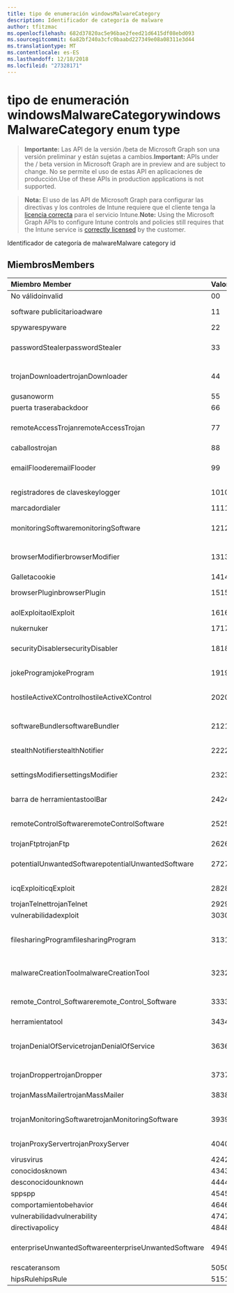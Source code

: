 ```yaml
---
title: tipo de enumeración windowsMalwareCategory
description: Identificador de categoría de malware
author: tfitzmac
ms.openlocfilehash: 682d37820ac5e96bae2feed21d6415df08ebd093
ms.sourcegitcommit: 6a82bf240a3cfc0baabd227349e08a08311e3d44
ms.translationtype: MT
ms.contentlocale: es-ES
ms.lasthandoff: 12/18/2018
ms.locfileid: "27328171"
---
```

# <a name="windowsmalwarecategory-enum-type"></a><span data-ttu-id="65a56-103">tipo de enumeración windowsMalwareCategory</span><span class="sxs-lookup"><span data-stu-id="65a56-103">windowsMalwareCategory enum type</span></span>

> <span data-ttu-id="65a56-104">**Importante:** Las API de la versión /beta de Microsoft Graph son una versión preliminar y están sujetas a cambios.</span><span class="sxs-lookup"><span data-stu-id="65a56-104">**Important:** APIs under the / beta version in Microsoft Graph are in preview and are subject to change.</span></span> <span data-ttu-id="65a56-105">No se permite el uso de estas API en aplicaciones de producción.</span><span class="sxs-lookup"><span data-stu-id="65a56-105">Use of these APIs in production applications is not supported.</span></span>

> <span data-ttu-id="65a56-106">**Nota:** El uso de las API de Microsoft Graph para configurar las directivas y los controles de Intune requiere que el cliente tenga la [licencia correcta](https://go.microsoft.com/fwlink/?linkid=839381) para el servicio Intune.</span><span class="sxs-lookup"><span data-stu-id="65a56-106">**Note:** Using the Microsoft Graph APIs to configure Intune controls and policies still requires that the Intune service is [correctly licensed](https://go.microsoft.com/fwlink/?linkid=839381) by the customer.</span></span>

<span data-ttu-id="65a56-107">Identificador de categoría de malware</span><span class="sxs-lookup"><span data-stu-id="65a56-107">Malware category id</span></span>
## <a name="members"></a><span data-ttu-id="65a56-108">Miembros</span><span class="sxs-lookup"><span data-stu-id="65a56-108">Members</span></span>
|<span data-ttu-id="65a56-109">Miembro	</span><span class="sxs-lookup"><span data-stu-id="65a56-109">Member</span></span>|<span data-ttu-id="65a56-110">Valor</span><span class="sxs-lookup"><span data-stu-id="65a56-110">Value</span></span>|<span data-ttu-id="65a56-111">Descripción</span><span class="sxs-lookup"><span data-stu-id="65a56-111">Description</span></span>|
|:---|:---|:---|
|<span data-ttu-id="65a56-112">No válido</span><span class="sxs-lookup"><span data-stu-id="65a56-112">invalid</span></span>|<span data-ttu-id="65a56-113">0</span><span class="sxs-lookup"><span data-stu-id="65a56-113">0</span></span>|<span data-ttu-id="65a56-114">Invalid</span><span class="sxs-lookup"><span data-stu-id="65a56-114">Invalid</span></span>|
|<span data-ttu-id="65a56-115">software publicitario</span><span class="sxs-lookup"><span data-stu-id="65a56-115">adware</span></span>|<span data-ttu-id="65a56-116">1</span><span class="sxs-lookup"><span data-stu-id="65a56-116">1</span></span>|<span data-ttu-id="65a56-117">Software publicitario</span><span class="sxs-lookup"><span data-stu-id="65a56-117">Adware</span></span>|
|<span data-ttu-id="65a56-118">spyware</span><span class="sxs-lookup"><span data-stu-id="65a56-118">spyware</span></span>|<span data-ttu-id="65a56-119">2</span><span class="sxs-lookup"><span data-stu-id="65a56-119">2</span></span>|<span data-ttu-id="65a56-120">Spyware</span><span class="sxs-lookup"><span data-stu-id="65a56-120">Spyware</span></span>|
|<span data-ttu-id="65a56-121">passwordStealer</span><span class="sxs-lookup"><span data-stu-id="65a56-121">passwordStealer</span></span>|<span data-ttu-id="65a56-122">3</span><span class="sxs-lookup"><span data-stu-id="65a56-122">3</span></span>|<span data-ttu-id="65a56-123">Ladrón de contraseñas</span><span class="sxs-lookup"><span data-stu-id="65a56-123">Password stealer</span></span>|
|<span data-ttu-id="65a56-124">trojanDownloader</span><span class="sxs-lookup"><span data-stu-id="65a56-124">trojanDownloader</span></span>|<span data-ttu-id="65a56-125">4</span><span class="sxs-lookup"><span data-stu-id="65a56-125">4</span></span>|<span data-ttu-id="65a56-126">Troyano de descarga</span><span class="sxs-lookup"><span data-stu-id="65a56-126">Trojan downloader</span></span>|
|<span data-ttu-id="65a56-127">gusano</span><span class="sxs-lookup"><span data-stu-id="65a56-127">worm</span></span>|<span data-ttu-id="65a56-128">5</span><span class="sxs-lookup"><span data-stu-id="65a56-128">5</span></span>|<span data-ttu-id="65a56-129">Gusano</span><span class="sxs-lookup"><span data-stu-id="65a56-129">Worm</span></span>|
|<span data-ttu-id="65a56-130">puerta trasera</span><span class="sxs-lookup"><span data-stu-id="65a56-130">backdoor</span></span>|<span data-ttu-id="65a56-131">6</span><span class="sxs-lookup"><span data-stu-id="65a56-131">6</span></span>|<span data-ttu-id="65a56-132">Puerta trasera</span><span class="sxs-lookup"><span data-stu-id="65a56-132">Backdoor</span></span>|
|<span data-ttu-id="65a56-133">remoteAccessTrojan</span><span class="sxs-lookup"><span data-stu-id="65a56-133">remoteAccessTrojan</span></span>|<span data-ttu-id="65a56-134">7</span><span class="sxs-lookup"><span data-stu-id="65a56-134">7</span></span>|<span data-ttu-id="65a56-135">Caballos de acceso remoto</span><span class="sxs-lookup"><span data-stu-id="65a56-135">Remote access Trojan</span></span>|
|<span data-ttu-id="65a56-136">caballos</span><span class="sxs-lookup"><span data-stu-id="65a56-136">trojan</span></span>|<span data-ttu-id="65a56-137">8</span><span class="sxs-lookup"><span data-stu-id="65a56-137">8</span></span>|<span data-ttu-id="65a56-138">Caballos</span><span class="sxs-lookup"><span data-stu-id="65a56-138">Trojan</span></span>|
|<span data-ttu-id="65a56-139">emailFlooder</span><span class="sxs-lookup"><span data-stu-id="65a56-139">emailFlooder</span></span>|<span data-ttu-id="65a56-140">9</span><span class="sxs-lookup"><span data-stu-id="65a56-140">9</span></span>|<span data-ttu-id="65a56-141">Programa para envío masivo de correo electrónico</span><span class="sxs-lookup"><span data-stu-id="65a56-141">Email flooder</span></span>|
|<span data-ttu-id="65a56-142">registradores de claves</span><span class="sxs-lookup"><span data-stu-id="65a56-142">keylogger</span></span>|<span data-ttu-id="65a56-143">10</span><span class="sxs-lookup"><span data-stu-id="65a56-143">10</span></span>|<span data-ttu-id="65a56-144">Registradores de claves</span><span class="sxs-lookup"><span data-stu-id="65a56-144">Keylogger</span></span>|
|<span data-ttu-id="65a56-145">marcador</span><span class="sxs-lookup"><span data-stu-id="65a56-145">dialer</span></span>|<span data-ttu-id="65a56-146">11</span><span class="sxs-lookup"><span data-stu-id="65a56-146">11</span></span>|<span data-ttu-id="65a56-147">Marcador</span><span class="sxs-lookup"><span data-stu-id="65a56-147">Dialer</span></span>|
|<span data-ttu-id="65a56-148">monitoringSoftware</span><span class="sxs-lookup"><span data-stu-id="65a56-148">monitoringSoftware</span></span>|<span data-ttu-id="65a56-149">12</span><span class="sxs-lookup"><span data-stu-id="65a56-149">12</span></span>|<span data-ttu-id="65a56-150">Software de supervisión</span><span class="sxs-lookup"><span data-stu-id="65a56-150">Monitoring software</span></span>|
|<span data-ttu-id="65a56-151">browserModifier</span><span class="sxs-lookup"><span data-stu-id="65a56-151">browserModifier</span></span>|<span data-ttu-id="65a56-152">13</span><span class="sxs-lookup"><span data-stu-id="65a56-152">13</span></span>|<span data-ttu-id="65a56-153">Modificador de explorador</span><span class="sxs-lookup"><span data-stu-id="65a56-153">Browser modifier</span></span>|
|<span data-ttu-id="65a56-154">Galleta</span><span class="sxs-lookup"><span data-stu-id="65a56-154">cookie</span></span>|<span data-ttu-id="65a56-155">14</span><span class="sxs-lookup"><span data-stu-id="65a56-155">14</span></span>|<span data-ttu-id="65a56-156">Cookie</span><span class="sxs-lookup"><span data-stu-id="65a56-156">Cookie</span></span>|
|<span data-ttu-id="65a56-157">browserPlugin</span><span class="sxs-lookup"><span data-stu-id="65a56-157">browserPlugin</span></span>|<span data-ttu-id="65a56-158">15</span><span class="sxs-lookup"><span data-stu-id="65a56-158">15</span></span>|<span data-ttu-id="65a56-159">Complemento de explorador</span><span class="sxs-lookup"><span data-stu-id="65a56-159">Browser plugin</span></span>|
|<span data-ttu-id="65a56-160">aolExploit</span><span class="sxs-lookup"><span data-stu-id="65a56-160">aolExploit</span></span>|<span data-ttu-id="65a56-161">16</span><span class="sxs-lookup"><span data-stu-id="65a56-161">16</span></span>|<span data-ttu-id="65a56-162">Vulnerabilidad de AOL</span><span class="sxs-lookup"><span data-stu-id="65a56-162">AOL exploit</span></span>|
|<span data-ttu-id="65a56-163">nuker</span><span class="sxs-lookup"><span data-stu-id="65a56-163">nuker</span></span>|<span data-ttu-id="65a56-164">17</span><span class="sxs-lookup"><span data-stu-id="65a56-164">17</span></span>|<span data-ttu-id="65a56-165">Nuker</span><span class="sxs-lookup"><span data-stu-id="65a56-165">Nuker</span></span>|
|<span data-ttu-id="65a56-166">securityDisabler</span><span class="sxs-lookup"><span data-stu-id="65a56-166">securityDisabler</span></span>|<span data-ttu-id="65a56-167">18</span><span class="sxs-lookup"><span data-stu-id="65a56-167">18</span></span>|<span data-ttu-id="65a56-168">Deshabilitador de seguridad</span><span class="sxs-lookup"><span data-stu-id="65a56-168">Security disabler</span></span>|
|<span data-ttu-id="65a56-169">jokeProgram</span><span class="sxs-lookup"><span data-stu-id="65a56-169">jokeProgram</span></span>|<span data-ttu-id="65a56-170">19</span><span class="sxs-lookup"><span data-stu-id="65a56-170">19</span></span>|<span data-ttu-id="65a56-171">Programa de broma</span><span class="sxs-lookup"><span data-stu-id="65a56-171">Joke program</span></span>|
|<span data-ttu-id="65a56-172">hostileActiveXControl</span><span class="sxs-lookup"><span data-stu-id="65a56-172">hostileActiveXControl</span></span>|<span data-ttu-id="65a56-173">20</span><span class="sxs-lookup"><span data-stu-id="65a56-173">20</span></span>|<span data-ttu-id="65a56-174">Control ActiveX hostil</span><span class="sxs-lookup"><span data-stu-id="65a56-174">Hostile ActiveX control</span></span>|
|<span data-ttu-id="65a56-175">softwareBundler</span><span class="sxs-lookup"><span data-stu-id="65a56-175">softwareBundler</span></span>|<span data-ttu-id="65a56-176">21</span><span class="sxs-lookup"><span data-stu-id="65a56-176">21</span></span>|<span data-ttu-id="65a56-177">Instala varios programas de software</span><span class="sxs-lookup"><span data-stu-id="65a56-177">Software bundler</span></span>|
|<span data-ttu-id="65a56-178">stealthNotifier</span><span class="sxs-lookup"><span data-stu-id="65a56-178">stealthNotifier</span></span>|<span data-ttu-id="65a56-179">22</span><span class="sxs-lookup"><span data-stu-id="65a56-179">22</span></span>|<span data-ttu-id="65a56-180">Modificador oculto</span><span class="sxs-lookup"><span data-stu-id="65a56-180">Stealth modifier</span></span>|
|<span data-ttu-id="65a56-181">settingsModifier</span><span class="sxs-lookup"><span data-stu-id="65a56-181">settingsModifier</span></span>|<span data-ttu-id="65a56-182">23</span><span class="sxs-lookup"><span data-stu-id="65a56-182">23</span></span>|<span data-ttu-id="65a56-183">Modificador de configuración</span><span class="sxs-lookup"><span data-stu-id="65a56-183">Settings modifier</span></span>|
|<span data-ttu-id="65a56-184">barra de herramientas</span><span class="sxs-lookup"><span data-stu-id="65a56-184">toolBar</span></span>|<span data-ttu-id="65a56-185">24</span><span class="sxs-lookup"><span data-stu-id="65a56-185">24</span></span>|<span data-ttu-id="65a56-186">Barra de herramientas</span><span class="sxs-lookup"><span data-stu-id="65a56-186">Toolbar</span></span>|
|<span data-ttu-id="65a56-187">remoteControlSoftware</span><span class="sxs-lookup"><span data-stu-id="65a56-187">remoteControlSoftware</span></span>|<span data-ttu-id="65a56-188">25</span><span class="sxs-lookup"><span data-stu-id="65a56-188">25</span></span>|<span data-ttu-id="65a56-189">Software de control remoto</span><span class="sxs-lookup"><span data-stu-id="65a56-189">Remote control software</span></span>|
|<span data-ttu-id="65a56-190">trojanFtp</span><span class="sxs-lookup"><span data-stu-id="65a56-190">trojanFtp</span></span>|<span data-ttu-id="65a56-191">26</span><span class="sxs-lookup"><span data-stu-id="65a56-191">26</span></span>|<span data-ttu-id="65a56-192">Troya FTP</span><span class="sxs-lookup"><span data-stu-id="65a56-192">Trojan FTP</span></span>|
|<span data-ttu-id="65a56-193">potentialUnwantedSoftware</span><span class="sxs-lookup"><span data-stu-id="65a56-193">potentialUnwantedSoftware</span></span>|<span data-ttu-id="65a56-194">27</span><span class="sxs-lookup"><span data-stu-id="65a56-194">27</span></span>|<span data-ttu-id="65a56-195">Posible software no deseado</span><span class="sxs-lookup"><span data-stu-id="65a56-195">Potential unwanted software</span></span>|
|<span data-ttu-id="65a56-196">icqExploit</span><span class="sxs-lookup"><span data-stu-id="65a56-196">icqExploit</span></span>|<span data-ttu-id="65a56-197">28</span><span class="sxs-lookup"><span data-stu-id="65a56-197">28</span></span>|<span data-ttu-id="65a56-198">Vulnerabilidad de ICQ</span><span class="sxs-lookup"><span data-stu-id="65a56-198">ICQ exploit</span></span>|
|<span data-ttu-id="65a56-199">trojanTelnet</span><span class="sxs-lookup"><span data-stu-id="65a56-199">trojanTelnet</span></span>|<span data-ttu-id="65a56-200">29</span><span class="sxs-lookup"><span data-stu-id="65a56-200">29</span></span>|<span data-ttu-id="65a56-201">Telnet Troya</span><span class="sxs-lookup"><span data-stu-id="65a56-201">Trojan telnet</span></span>|
|<span data-ttu-id="65a56-202">vulnerabilidad</span><span class="sxs-lookup"><span data-stu-id="65a56-202">exploit</span></span>|<span data-ttu-id="65a56-203">30</span><span class="sxs-lookup"><span data-stu-id="65a56-203">30</span></span>|<span data-ttu-id="65a56-204">Vulnerabilidad</span><span class="sxs-lookup"><span data-stu-id="65a56-204">Exploit</span></span>|
|<span data-ttu-id="65a56-205">filesharingProgram</span><span class="sxs-lookup"><span data-stu-id="65a56-205">filesharingProgram</span></span>|<span data-ttu-id="65a56-206">31</span><span class="sxs-lookup"><span data-stu-id="65a56-206">31</span></span>|<span data-ttu-id="65a56-207">Programa de uso compartido de archivos</span><span class="sxs-lookup"><span data-stu-id="65a56-207">File sharing program</span></span>|
|<span data-ttu-id="65a56-208">malwareCreationTool</span><span class="sxs-lookup"><span data-stu-id="65a56-208">malwareCreationTool</span></span>|<span data-ttu-id="65a56-209">32</span><span class="sxs-lookup"><span data-stu-id="65a56-209">32</span></span>|<span data-ttu-id="65a56-210">Herramienta de creación de malware</span><span class="sxs-lookup"><span data-stu-id="65a56-210">Malware creation tool</span></span>|
|<span data-ttu-id="65a56-211">remote_Control_Software</span><span class="sxs-lookup"><span data-stu-id="65a56-211">remote_Control_Software</span></span>|<span data-ttu-id="65a56-212">33</span><span class="sxs-lookup"><span data-stu-id="65a56-212">33</span></span>|<span data-ttu-id="65a56-213">Software de control remoto</span><span class="sxs-lookup"><span data-stu-id="65a56-213">Remote control software</span></span>|
|<span data-ttu-id="65a56-214">herramienta</span><span class="sxs-lookup"><span data-stu-id="65a56-214">tool</span></span>|<span data-ttu-id="65a56-215">34</span><span class="sxs-lookup"><span data-stu-id="65a56-215">34</span></span>|<span data-ttu-id="65a56-216">Herramienta</span><span class="sxs-lookup"><span data-stu-id="65a56-216">Tool</span></span>|
|<span data-ttu-id="65a56-217">trojanDenialOfService</span><span class="sxs-lookup"><span data-stu-id="65a56-217">trojanDenialOfService</span></span>|<span data-ttu-id="65a56-218">36</span><span class="sxs-lookup"><span data-stu-id="65a56-218">36</span></span>|<span data-ttu-id="65a56-219">Troya ataques por denegación de servicio</span><span class="sxs-lookup"><span data-stu-id="65a56-219">Trojan denial of service</span></span>|
|<span data-ttu-id="65a56-220">trojanDropper</span><span class="sxs-lookup"><span data-stu-id="65a56-220">trojanDropper</span></span>|<span data-ttu-id="65a56-221">37</span><span class="sxs-lookup"><span data-stu-id="65a56-221">37</span></span>|<span data-ttu-id="65a56-222">Troyano instalador de malware</span><span class="sxs-lookup"><span data-stu-id="65a56-222">Trojan dropper</span></span>|
|<span data-ttu-id="65a56-223">trojanMassMailer</span><span class="sxs-lookup"><span data-stu-id="65a56-223">trojanMassMailer</span></span>|<span data-ttu-id="65a56-224">38</span><span class="sxs-lookup"><span data-stu-id="65a56-224">38</span></span>|<span data-ttu-id="65a56-225">Troya envío masivo de correo</span><span class="sxs-lookup"><span data-stu-id="65a56-225">Trojan mass mailer</span></span>|
|<span data-ttu-id="65a56-226">trojanMonitoringSoftware</span><span class="sxs-lookup"><span data-stu-id="65a56-226">trojanMonitoringSoftware</span></span>|<span data-ttu-id="65a56-227">39</span><span class="sxs-lookup"><span data-stu-id="65a56-227">39</span></span>|<span data-ttu-id="65a56-228">Software de supervisión de Troya</span><span class="sxs-lookup"><span data-stu-id="65a56-228">Trojan monitoring software</span></span>|
|<span data-ttu-id="65a56-229">trojanProxyServer</span><span class="sxs-lookup"><span data-stu-id="65a56-229">trojanProxyServer</span></span>|<span data-ttu-id="65a56-230">40</span><span class="sxs-lookup"><span data-stu-id="65a56-230">40</span></span>|<span data-ttu-id="65a56-231">Servidor proxy de Troya</span><span class="sxs-lookup"><span data-stu-id="65a56-231">Trojan proxy server</span></span>|
|<span data-ttu-id="65a56-232">virus</span><span class="sxs-lookup"><span data-stu-id="65a56-232">virus</span></span>|<span data-ttu-id="65a56-233">42</span><span class="sxs-lookup"><span data-stu-id="65a56-233">42</span></span>|<span data-ttu-id="65a56-234">Virus</span><span class="sxs-lookup"><span data-stu-id="65a56-234">Virus</span></span>|
|<span data-ttu-id="65a56-235">conocidos</span><span class="sxs-lookup"><span data-stu-id="65a56-235">known</span></span>|<span data-ttu-id="65a56-236">43</span><span class="sxs-lookup"><span data-stu-id="65a56-236">43</span></span>|<span data-ttu-id="65a56-237">Conocidos</span><span class="sxs-lookup"><span data-stu-id="65a56-237">Known</span></span>|
|<span data-ttu-id="65a56-238">desconocido</span><span class="sxs-lookup"><span data-stu-id="65a56-238">unknown</span></span>|<span data-ttu-id="65a56-239">44</span><span class="sxs-lookup"><span data-stu-id="65a56-239">44</span></span>|<span data-ttu-id="65a56-240">Desconocido</span><span class="sxs-lookup"><span data-stu-id="65a56-240">Unknown</span></span>|
|<span data-ttu-id="65a56-241">spp</span><span class="sxs-lookup"><span data-stu-id="65a56-241">spp</span></span>|<span data-ttu-id="65a56-242">45</span><span class="sxs-lookup"><span data-stu-id="65a56-242">45</span></span>|<span data-ttu-id="65a56-243">SPP</span><span class="sxs-lookup"><span data-stu-id="65a56-243">SPP</span></span>|
|<span data-ttu-id="65a56-244">comportamiento</span><span class="sxs-lookup"><span data-stu-id="65a56-244">behavior</span></span>|<span data-ttu-id="65a56-245">46</span><span class="sxs-lookup"><span data-stu-id="65a56-245">46</span></span>|<span data-ttu-id="65a56-246">Comportamiento</span><span class="sxs-lookup"><span data-stu-id="65a56-246">Behavior</span></span>|
|<span data-ttu-id="65a56-247">vulnerabilidad</span><span class="sxs-lookup"><span data-stu-id="65a56-247">vulnerability</span></span>|<span data-ttu-id="65a56-248">47</span><span class="sxs-lookup"><span data-stu-id="65a56-248">47</span></span>|<span data-ttu-id="65a56-249">Vulnerabilidad</span><span class="sxs-lookup"><span data-stu-id="65a56-249">Vulnerability</span></span>|
|<span data-ttu-id="65a56-250">directiva</span><span class="sxs-lookup"><span data-stu-id="65a56-250">policy</span></span>|<span data-ttu-id="65a56-251">48</span><span class="sxs-lookup"><span data-stu-id="65a56-251">48</span></span>|<span data-ttu-id="65a56-252">Directiva</span><span class="sxs-lookup"><span data-stu-id="65a56-252">Policy</span></span>|
|<span data-ttu-id="65a56-253">enterpriseUnwantedSoftware</span><span class="sxs-lookup"><span data-stu-id="65a56-253">enterpriseUnwantedSoftware</span></span>|<span data-ttu-id="65a56-254">49</span><span class="sxs-lookup"><span data-stu-id="65a56-254">49</span></span>|<span data-ttu-id="65a56-255">Enterprise Software no deseado</span><span class="sxs-lookup"><span data-stu-id="65a56-255">Enterprise Unwanted Software</span></span>|
|<span data-ttu-id="65a56-256">rescate</span><span class="sxs-lookup"><span data-stu-id="65a56-256">ransom</span></span>|<span data-ttu-id="65a56-257">50</span><span class="sxs-lookup"><span data-stu-id="65a56-257">50</span></span>|<span data-ttu-id="65a56-258">Rescate</span><span class="sxs-lookup"><span data-stu-id="65a56-258">Ransom</span></span>|
|<span data-ttu-id="65a56-259">hipsRule</span><span class="sxs-lookup"><span data-stu-id="65a56-259">hipsRule</span></span>|<span data-ttu-id="65a56-260">51</span><span class="sxs-lookup"><span data-stu-id="65a56-260">51</span></span>|<span data-ttu-id="65a56-261">Regla de HIPS</span><span class="sxs-lookup"><span data-stu-id="65a56-261">HIPS Rule</span></span>|





